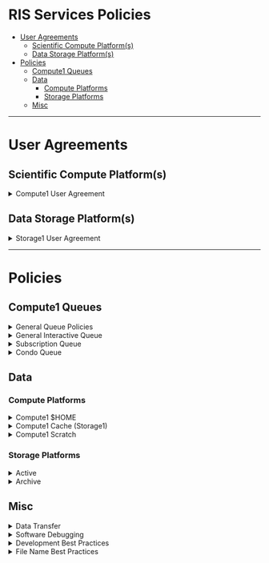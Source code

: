 


# RIS Services Policies

- [User Agreements](#user-agreements)
  - [Scientific Compute Platform(s)](#scientific-compute-platform-s)
  - [Data Storage Platform(s)](#data-storage-platform-s)
- [Policies](#policies)
  - [Compute1 Queues](#compute1-queues)
  - [Data](#data)
    - [Compute Platforms](#compute-platforms)
    - [Storage Platforms](#storage-platforms)
  - [Misc](#misc)

---

# User Agreements

## Scientific Compute Platform(s)

<details>
<summary>Compute1 User Agreement</summary>

The RIS Compute Service is fundamentally built around *Docker Containers*. Docker is a *container platform* (see [Why Docker?](https://www.docker.com/why-docker) and [What is a Container?](https://www.docker.com/resources/what-container)) designed to make it easier to build and deploy *software runtime environments*. Users of the RIS Compute Service will be called upon to learn about Docker and its related concepts and technologies.

The Computing service is about *building and executing Docker container images.* While the RIS computing environment does offer ways to *build containers* (see Docker and the RIS Compute Service), it should be understood that users will oftentimes want their own computing environment, be that a Linux, MacOS, or Windows computing environment with which to build and work with Docker containers and Dockerfiles.

Furthermore, containers require a *container registry* to store the container images one builds. RIS does plan on offering a container registry service, but it is assumed that users will interact with public registries like Docker Hub.

The Compute service requires an understanding of these container technologies as well as a significant understanding of the Linux command line and related open source technologies, as well as *high performance computing job schedulers*.

**Users of the service:**

- Agree to install Docker on their own computing workstation or laptop.
- Agree to obtain accounts on Docker Hub or other public container registries.
- Acknowledge that they will be learning Docker container technologies.
- Acknowledge that they will be learning the Linux command line.
- Acknowledge that they will be learning the IBM Spectrum LSF job scheduler.
- Acknowledge that they will using a *shared computing environment* and that their workloads may impact others.
- Agree to be mindful of their workloads and strive to work with RIS if and when workloads negatively impact the cluster.

The use of Docker containers affords users the ability to run any software that can be built into a container. This is not fundamentally different than running arbitrary code downloaded from the Internet, which has been possible in any shared computing environment.

**Users:**

- Acknowledge the risks of running code obtained from unverified sources.

</details>

## Data Storage Platform(s)

<details>
<summary>Storage1 User Agreement</summary>

Use of Research Storage is primarily for research data which may include information that is classified as confidential and protected. Users of the storage who are unsure of the sensitivity of the data they intend to store should refer to the University’s information classification policies (See the information classification policy.) or contact the information security office at [infosec@wustl.edu](http://40wustl.edu) for guidance.

Information in the protected class is required by agency regulation and university policy to be encrypted in transit and at rest. Sensitive information in the Research Storage is not to be removed to unprotected networks and computing resources. It is required to be encrypted if it is not in an approved university data center, on a mobile device or other computing system. See the encryption policy.

It is the responsibility of the storage user to ensure adequate protection of the information at all times when using this service.

**Users of this service:**

- Agree to store only data that pertains to official business and is authorized to be stored within the service.
- Agree to ensure that sensitive information stored within the service is restricted to authorized team members on a need-to-know basis.
- Agree to ensure that access to sensitive data is based on your role or research.
- Agree to not retrieve information for someone who does not have authorization to access that information.
- Agree to ensure that Confidential and Protected information is protected against unauthorized access using encryption, according to Washington University Information Security Policy, when sending it via electronic means (telecommunications networks, e-mail, and/or facsimile) or storing it outside of protected networks (Note1) and devices (Note2). (See the encryption policy.)
- Agree to coordinate your user access requirements, and user access parameters, with the Research Infrastructure Services (RIS) WashU IT group.
- Agree to notify the service provider (RIS) if access to the storage resources is beyond that which you or they have authorized.
- Agree to report all security incidents or suspected incidents to the RIS ([ris@wustl.edu](http://40wustl.edu)) and/or INFOSEC. ([infosec@wustl.edu](http://40wustl.edu))
- Agree to discontinue use of the service from any resources that show signs of being infected by a virus or other malware and report the suspected incident.
- Agree to safeguard storage resources against waste, loss, abuse, unauthorized users, and misappropriation.
- Agree to ensure that hard or electronic copies of Confidential and Protected information are destroyed after it is no longer needed. (See See the media reuse and disposal policy.)
- Agree to not store U.S. classified national security information or Controlled Unclassified Information (CUI) on the service.
- Agree to the monitoring of your use of this service for any violations of the above.

An unprotected network or networks with insufficient protection include any network other than WUCON or a High Trust Domain. Consult with the RIS or INFOSEC groups, if you do not know what network you are on or where the data will reside.

Any device that stores protected information and does not encrypt the information and does not have a password/passcode is considered unsafe and in violation of policy.

</details>

---

# Policies

## Compute1 Queues

<details>
<summary>General Queue Policies</summary>

**Details**

- The general queue runs batch jobs much like the traditional HPC setting. They run in the background in the queue system.
- The general queue also makes use of cache system, which you can learn more about [Space Management](Compute1/Space%20Management.md)
- Jobs in the general queue can run for up to 28 days.

**Policies**

- The general queue falls under the fair use policy found in the [Compute1 User Agreement](https://washu.atlassian.net/wiki/spaces/RUD/pages/edit-v2/1643249737?draftShareId=485810ab-bcf3-4612-bfbc-aae4337294a5&inEditorTemplatesPanel=auto_closed#Scientific-Compute-Platform(s)).
- The general queue is for running jobs with large amounts of resource requirements.
- The general queue is for running large numbers of jobs, especially the same analysis on multiple samples.
- The general queue is NOT for GUI related software or interactive sessions.

</details>

<details>
<summary>General Interactive Queue</summary>

**Details**

- The general-interactive queue runs jobs interactively so that you can interact directly with them or watch a job.
- The general-interactive queue does not use the cache system and instead interfaces with the Storage Platform directly.
- Jobs in the general-interactive queue can run for up to 24 hours.

**Policies**

- The general-interactive queue falls under the fair use policy found in the [Compute1 User Agreement](https://washu.atlassian.net/wiki/spaces/RUD/pages/edit-v2/1643249737?draftShareId=485810ab-bcf3-4612-bfbc-aae4337294a5&inEditorTemplatesPanel=auto_closed#Scientific-Compute-Platform(s)).
- The general-interactive queue is for running interactive jobs.
- The general-interactive queue is for GUI related software.
- The general-interactive queue is for software and script development.
- The general-interactive queue is NOT for jobs that require large amounts of resource requirements.
- The general-interactive queue is NOT for multiple jobs running the same analysis on multiple samples.

</details>

<details>
<summary>Subscription Queue</summary>

**Details**

- A subscription tier is associated with a number of resources that are guaranteed for use based on the tier.
- There are currently three subscription tiers.
- Tier 1 Resources

  - 25 vCPUs
  - 1 GPU
- Tier 2 Resources

  - 50 vCPUs
  - 2 GPU
- Tier 3 Resources

  - 100 vCPUs
  - 3 GPU
- If you go over on the number of guaranteed vCPUs for a job submitted in this queue type, your job will not be guaranteed to run.
- If you go over on the number of guaranteed GPUs for a job submitted in this queue type, the job will stay in pending and never run.
- The -sla option is required for jobs submitted in this queue type.

**Policies**

- The subscription queue falls under the [Compute1 User Agreement](https://washu.atlassian.net/wiki/spaces/RUD/pages/edit-v2/1643249737?draftShareId=485810ab-bcf3-4612-bfbc-aae4337294a5&inEditorTemplatesPanel=auto_closed#Scientific-Compute-Platform(s)).
- Usage policies are relegated by the owner of the subscription and is monitored by them.

</details>

<details>
<summary>Condo Queue</summary>

**Details**

- A condo queue is a queue associated with a purchased condo.
- More information about condos can be found here: <https://ris.wustl.edu/services/compute/compute-condo/>
- The resources available in this queue are dependent on physical resources purchased as part of the condo.

**Policies**

- The condo queue falls under the [Compute1 User Agreement](https://washu.atlassian.net/wiki/spaces/RUD/pages/edit-v2/1643249737?draftShareId=485810ab-bcf3-4612-bfbc-aae4337294a5&inEditorTemplatesPanel=auto_closed#Scientific-Compute-Platform(s)).
- Usage policies are relegated by the owner of the condo and is monitored by them.

</details>

## Data

### Compute Platforms

<details>
<summary>Compute1 $HOME</summary>

- `$HOME` directories are limited to 10GB.
- User `$HOME` directories are intended to allow space for users to make use of the compute platforms, with the knowledge that the Storage Platforms is where data and software will be stored.
- The `$HOME` directory is required for the Compute Platform(s) to function for users and software often rely on it.
- The `$HOME` directory is NOT backed up and important data should NOT be stored here. Anything you wish to be backed up should be placed in a Storage Platform location, this includes scripts.

</details>

<details>
<summary>Compute1 Cache (Storage1)</summary>

- The cache provides an interface for the batch jobs in the general queue and for condos to the RIS Storage cluster.
- The goal is to be completely transparent to the user. Users don’t actively need to “move” data to or from the cache layer.
- Cache file sets are the representation of the corresponding storage1 file set to the compute1 cluster.
- Data is continuously synced between the cache and storage layers.

  - Before a file is finished syncing between cache to storage, it will appear in the compute environment but not when connecting to storage via SMB.
  - This can take time depending on the load on either storage layer.
  - Read more about how this here: [Space Management](Compute1/Space%20Management.md)
- Only file reads and writes (not metadata requests) causes a file to be moved between layers.
- A storage allocation maps to a cache space of the same name at `/storage1/fs1/${STORAGE_ALLOCATION}`.
- Data remains in the cache layer until a **soft quota** is reached, at which time **cache eviction** is triggered and data is removed from the cache.

  - This quota is what triggers “eviction” of the cache file set, meaning files that have already been written back to the storage1 “home” file set are deleted.
  - Files that have not yet been written back to storage1 (aka “dirty” files) are not deleted.
- A **hard quota** limits total capacity in the cache for a given allocation.

</details>

<details>
<summary>Compute1 Scratch</summary>

- Scratch space is considered a “global temporary space”. Users should not store their only copy of data in scratch.
- Scratch space is available at `/scratch1/fs1/${COMPUTE_ALLOCATION}`.
- Data must be manually put into `/scratch`.
- The `setgid` bit is set at `/scratch1/fs1/${COMPUTE_ALLOCATION}`, all contents should have **group** set to `${COMPUTE_GROUP}`.
- The `/scratch` space has quotas set based on compute-group membership (as opposed to fileset quotas, that are in place on `storage1`).
- Your `${COMPUTE_GROUP}` will have a default **quota** of 5% of your storage allocation size, but no less than 1Tb.
- Exceeding the **quota** will trigger a denial after which no further writes will be allowed until your `${COMPUTE_GROUP}` removes data and goes below the **quota**.
- Files and directories will be automatically deleted from `/scratch` when their last modified date (`mtime`) is older than the LSF job run limit, currently 28 days.
- Weekly usage reports are currently written to each scratch directory in a file called `RIS_Usage_Report.txt`
- When files are deleted, the list of deleted files will be written to a scratch directory in a file called `RIS_cleanup_policy.{labname}`

</details>

### Storage Platforms

<details>
<summary>Active</summary>

- The client (login) nodes are connected directly to the RIS Storage1 Platform.
- The general-interactive queue nodes are connected directly to the RIS Storage1 Platform.
- These are both set up this way so that a user’s interaction with their data is more responsive than what using the cache system (documented below) currently allows for.
- All connections to the Storage2 Platform are direct connections.
- There may be a slight delay (up to 5 seconds) of viewing changes made on one connection via another connection. (e.g. Between execution hosts)
- Storage Platforms are NOT designed as a place to share office docs.

</details>

<details>
<summary>Archive</summary>

- Archive storage is intended for long term data retention and NOT data that needs to be accessed regularly. Data moved to Archive resides on tape.
- If data moved to Archive needs to be accessed again, it will need to be moved back to Active, and recalled from tape.
- Data being moved to Archive should be compressed via tar.
- Archive is NOT meant for data that is still being analyzed or will be analyzed within a few month’s time.

  - Archive is a “cold storage”, meaning it is for inactive data.
- Recall times are dependent on the folowing.

  - Size of the data
  - How many tapes the data is spread across
  - How many other backup or recall jobs are running
  - How many tape drives are available.
  - It is not possible to predict how long a recall will take because of these factors.

</details>

## Misc

<details>
<summary>Data Transfer</summary>

Supported methods to transfer data into and out of the Scientific Compute Platform are:

1. [Moving Data With Globus](Storage%20Platforms/Moving%20Data%20With%20Globus.md)
2. [Moving Data With Rclone](Storage%20Platforms/Moving%20Data%20With%20Rclone.md)
3. Submitting a job on the Compute Platform(s) using a data transfer tool (e.g. `rsync`, `wget`, `curl`, `scp`)

   - Please do not use these data transfer tools directly on the compute1 client nodes. This type of activity can slow down the client node and negatively affect all users connected to the client nodes.
   - If you require assistance submitting jobs using these tools, please open a ticket at our [Service Desk](https://servicedesk.ris.wustl.edu/).

</details>

<details>
<summary>Software Debugging</summary>

We strive to provide help with software debugging and support to the best of our abilities and time. With that being said, there may be times when we cannot solve an issue related to a specific piece of software or script that is not supported by RIS. In those cases, we will attempt to provide a solution to the problem, but we cannot guarantee that the solution will be successful. We recommend reading [Software Development Using Compute1](Compute1/Software%20Development%20Using%20Compute1.md) for more help debugging your software as well as for guidance on software development best practices.

- Below are some links to information about debugging. Something necessary for software development.

  - <https://en.wikipedia.org/wiki/Debugging>
  - <https://en.wikipedia.org/wiki/Rubber_duck_debugging>
  - <https://jonskeet.uk/csharp/debugging.html>
  - <https://www.geeksforgeeks.org/debugging-tips-to-get-better-at-it/>
  - <https://blog.hartleybrody.com/debugging-code-beginner/>

</details>

<details>
<summary>Development Best Practices</summary>

- Below are some links to what are considered some of the software best practices and should be kept in mind while developing.

  - <https://distantjob.com/blog/software-engineering-best-practices/>
  - <https://www.classicinformatics.com/blog/a-handbook-to-successful-software-development-practices>
  - <https://www.tiempodev.com/blog/software-development-best-practices/>
  - <https://www.techicy.com/best-practices-for-software-development-to-follow-in-2021.html>

</details>

<details>
<summary>File Name Best Practices</summary>

- File names should be precise as NTFS file name size has a limit of 255 characters

  - This is a hard limit of the system that the Storage/Compute platform uses.
  - Any files to be transferred to Storage/Compute need to be created following this limit or they cannot be transferred.
- Files should be named consistently.
- File names should be short but descriptive.
- Avoid special characters or spaces in a file name.
- Use capitals and underscores instead of periods or spaces or slashes.
- Use date format ISO 8601: `YYYYMMDD`.
- Include a version number.
- Write down naming convention in data management plan.
- Elements to consider using in a naming convention are.

  - Date of creation
  - Short Description
  - Work
  - Location
  - Project name or number
  - Sample
  - Analysis
  - Version number

</details>
